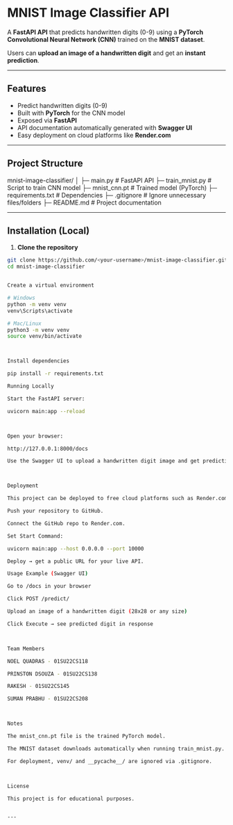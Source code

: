 # MNIST Image Classifier API

A **FastAPI API** that predicts handwritten digits (0-9) using a **PyTorch Convolutional Neural Network (CNN)** trained on the **MNIST dataset**.  

Users can **upload an image of a handwritten digit** and get an **instant prediction**.

---

## Features

- Predict handwritten digits (0-9)  
- Built with **PyTorch** for the CNN model  
- Exposed via **FastAPI**  
- API documentation automatically generated with **Swagger UI**  
- Easy deployment on cloud platforms like **Render.com**  

---

## Project Structure

mnist-image-classifier/
│
├─ main.py # FastAPI API
├─ train_mnist.py # Script to train CNN model
├─ mnist_cnn.pt # Trained model (PyTorch)
├─ requirements.txt # Dependencies
├─ .gitignore # Ignore unnecessary files/folders
├─ README.md # Project documentation


---

## Installation (Local)

1. **Clone the repository**

```bash
git clone https://github.com/<your-username>/mnist-image-classifier.git
cd mnist-image-classifier


Create a virtual environment

# Windows
python -m venv venv
venv\Scripts\activate

# Mac/Linux
python3 -m venv venv
source venv/bin/activate



Install dependencies

pip install -r requirements.txt

Running Locally

Start the FastAPI server:

uvicorn main:app --reload



Open your browser:

http://127.0.0.1:8000/docs

Use the Swagger UI to upload a handwritten digit image and get predictions.



Deployment

This project can be deployed to free cloud platforms such as Render.com:

Push your repository to GitHub.

Connect the GitHub repo to Render.com.

Set Start Command:

uvicorn main:app --host 0.0.0.0 --port 10000

Deploy → get a public URL for your live API.

Usage Example (Swagger UI)

Go to /docs in your browser

Click POST /predict/

Upload an image of a handwritten digit (28x28 or any size)

Click Execute → see predicted digit in response



Team Members

NOEL QUADRAS - 01SU22CS118

PRINSTON DSOUZA - 01SU22CS138

RAKESH - 01SU22CS145

SUMAN PRABHU - 01SU22CS208



Notes

The mnist_cnn.pt file is the trained PyTorch model.

The MNIST dataset downloads automatically when running train_mnist.py.

For deployment, venv/ and __pycache__/ are ignored via .gitignore.



License

This project is for educational purposes.


---


